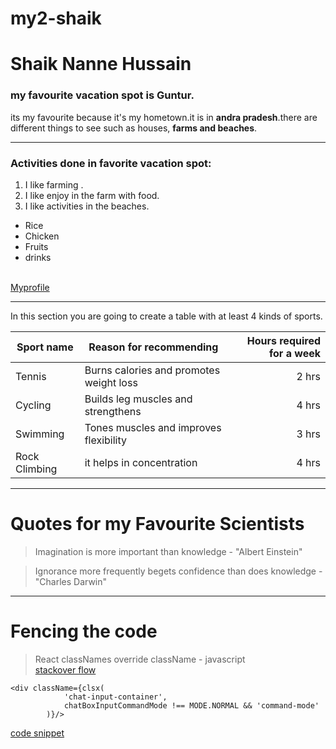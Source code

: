 # my2-shaik

# Shaik Nanne Hussain
### my favourite vacation spot is Guntur.

its my favourite because it's my hometown.it is in **andra pradesh**.there are different things to see such as houses, **farms and beaches**. 
******************************
### Activities done in favorite vacation spot:
1. I like farming .
2. I like enjoy in the farm with food.
3. I like activities in the beaches.


* Rice 
* Chicken
* Fruits
* drinks<br><br>

[Myprofile](MyStats.md)

******
In this section you are going to create a table with at least 4 kinds of sports.

| Sport name | Reason for recommending | Hours required for a week |
|------|-------|-------:|
| Tennis | Burns calories and promotes weight loss   | 2 hrs |
| Cycling | Builds leg muscles and strengthens | 4 hrs |
| Swimming | Tones muscles and improves flexibility | 3 hrs |
| Rock Climbing | it helps in concentration | 4 hrs |
******

# Quotes for my Favourite Scientists
> Imagination is more important than knowledge - "Albert Einstein"

> Ignorance more frequently begets confidence than does knowledge - "Charles Darwin"
****** 

# Fencing the code
> React classNames override className - javascript <br>
[ stackover flow](https://stackoverflow.com/questions/77056607/react-classnames-override-classname-added-by-javascript)
```
<div className={clsx(
            'chat-input-container',
            chatBoxInputCommandMode !== MODE.NORMAL && 'command-mode'
        )}/>
```
[code snippet](https://css-tricks.com/snippets/javascript/lighten-darken-color/)  